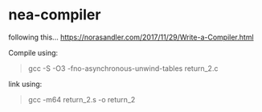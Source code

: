 # nea-compiler

following this...
https://norasandler.com/2017/11/29/Write-a-Compiler.html

Compile using:

> gcc -S -O3 -fno-asynchronous-unwind-tables return_2.c

link using:

> gcc -m64 return_2.s -o return_2